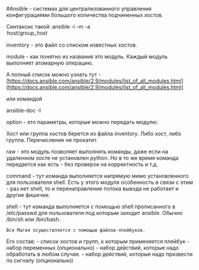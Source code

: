 #Ansible - системах для централизованного управления конфигурациями большого количества подчиненных хостов.

Синтаксис такой:
ansible -i <inventory> -m <module> -a <option for module> host/group_host

inventory - это файл со списком известных хостов. 

module - как понятно из названия это модуль. Каждый модуль выполняет атомарную операцию.   

А полный список можно узнать тут -
[https://docs.ansible.com/ansible/2.9/modules/list_of_all_modules.html](https://docs.ansible.com/ansible/2.9/modules/list_of_all_modules.html)

или командой

ansible-doc -l

option - это параметры, которые можно передать модулю. 

Хост или группа хостов берется из файла inventory. Либо хост, либо группа. Перечисление не прокатит.

raw - это модуль позволяет выполнять команды, даже если на удаленном хосте не установлен python. Но в то же время команда передается как есть - без проверок на корректность и т.д.

command - тут команда выполняется напрямую мимо установленного для пользователя shell. Есть у этого модуля особенность в связи с этим - раз нет shell, то и перенаправление потока вывода не работает и другие фишечки.

shell - тут команда выполняется с помощью shell прописанного в /etc/passwd для пользователя под которым заходит ansible. Обычно /bin/sh или /bin/bash.

	Вся Магия осуществляется с помощью файлов-плейбуков.
Его состав:
	- список хостов и групп, к которым применяется плейбук
	- набор переменных (опционально)
	- набор действий, которые надо обработать в любом случае.
	- набор действий, которые надо призвести по сигналу (опционально)
